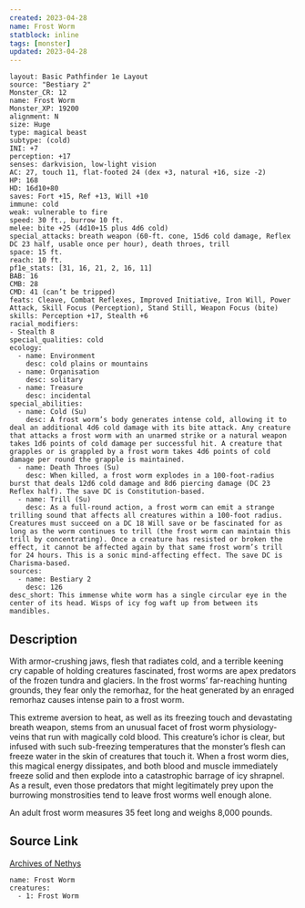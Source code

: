 ```yaml
---
created: 2023-04-28
name: Frost Worm
statblock: inline
tags: [monster]
updated: 2023-04-28
---
```

```statblock
layout: Basic Pathfinder 1e Layout
source: "Bestiary 2"
Monster_CR: 12
name: Frost Worm
Monster_XP: 19200
alignment: N
size: Huge
type: magical beast
subtype: (cold)
INI: +7
perception: +17
senses: darkvision, low-light vision
AC: 27, touch 11, flat-footed 24 (dex +3, natural +16, size -2)
HP: 168
HD: 16d10+80
saves: Fort +15, Ref +13, Will +10
immune: cold
weak: vulnerable to fire
speed: 30 ft., burrow 10 ft.
melee: bite +25 (4d10+15 plus 4d6 cold)
special_attacks: breath weapon (60-ft. cone, 15d6 cold damage, Reflex DC 23 half, usable once per hour), death throes, trill
space: 15 ft.
reach: 10 ft.
pf1e_stats: [31, 16, 21, 2, 16, 11]
BAB: 16
CMB: 28
CMD: 41 (can’t be tripped)
feats: Cleave, Combat Reflexes, Improved Initiative, Iron Will, Power Attack, Skill Focus (Perception), Stand Still, Weapon Focus (bite)
skills: Perception +17, Stealth +6
racial_modifiers:
- Stealth 8
special_qualities: cold
ecology:
  - name: Environment
    desc: cold plains or mountains
  - name: Organisation
    desc: solitary
  - name: Treasure
    desc: incidental
special_abilities:
  - name: Cold (Su)
    desc: A frost worm’s body generates intense cold, allowing it to deal an additional 4d6 cold damage with its bite attack. Any creature that attacks a frost worm with an unarmed strike or a natural weapon takes 1d6 points of cold damage per successful hit. A creature that grapples or is grappled by a frost worm takes 4d6 points of cold damage per round the grapple is maintained.
  - name: Death Throes (Su)
    desc: When killed, a frost worm explodes in a 100-foot-radius burst that deals 12d6 cold damage and 8d6 piercing damage (DC 23 Reflex half). The save DC is Constitution-based.
  - name: Trill (Su)
    desc: As a full-round action, a frost worm can emit a strange trilling sound that affects all creatures within a 100-foot radius. Creatures must succeed on a DC 18 Will save or be fascinated for as long as the worm continues to trill (the frost worm can maintain this trill by concentrating). Once a creature has resisted or broken the effect, it cannot be affected again by that same frost worm’s trill for 24 hours. This is a sonic mind-affecting effect. The save DC is Charisma-based.
sources:
  - name: Bestiary 2
    desc: 126
desc_short: This immense white worm has a single circular eye in the center of its head. Wisps of icy fog waft up from between its mandibles.
```
## Description
With armor-crushing jaws, flesh that radiates cold, and a terrible keening cry capable of holding creatures fascinated, frost worms are apex predators of the frozen tundra and glaciers. In the frost worms’ far-reaching hunting grounds, they fear only the remorhaz, for the heat generated by an enraged remorhaz causes intense pain to a frost worm.

This extreme aversion to heat, as well as its freezing touch and devastating breath weapon, stems from an unusual facet of frost worm physiology-veins that run with magically cold blood. This creature’s ichor is clear, but infused with such sub-freezing temperatures that the monster’s flesh can freeze water in the skin of creatures that touch it. When a frost worm dies, this magical energy dissipates, and both blood and muscle immediately freeze solid and then explode into a catastrophic barrage of icy shrapnel. As a result, even those predators that might legitimately prey upon the burrowing monstrosities tend to leave frost worms well enough alone.

An adult frost worm measures 35 feet long and weighs 8,000 pounds.
## Source Link
[Archives of Nethys](https://aonprd.com/MonsterDisplay.aspx?ItemName=Frost%20Worm)
```encounter-table
name: Frost Worm
creatures:
  - 1: Frost Worm
```
